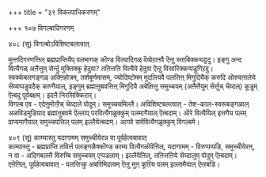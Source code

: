 +++
title = "३९ विकल्पाधिकरणम्"

+++
१०७ विगल्बादिगरणम्   
  
४०८ (सू) विगल्बोऽविशिष्टबलत्वात्   
  
मुऩ्ऩदिगरणत्तिल् ब्रह्मप्राप्तियैप् पलमागक् कॊण्ड वित्यादिगळ् वॆव्वेऱाऩवै ऎऩ्ऱु स्ताबिक्कप्पट्टदु। इङ्गु अन्द वित्यैगळ् अऩैत्तुम् सेर्न्दु मुक्तिक्कु हेदुवा? तऩित्तऩि वित्यैये हेदुवा ऎऩ्ऱु विसारिक्कप्पडुगिऱदु।  
स्वर्क्कबलगङ्गळ् अक्ऩिहोत्रम्, तर्शबूर्णमासम्, ज्योदिष्टोमम् मुदलियवै पलत्तिऩ् मिगुदियैक् करुदि ऒरुवऩालेये सॆय्यप्पडुवदैक् काण्गैयाल्, इङ्गुम् ब्रह्माऩुबवत्तिऩ् मिगुदियै अबेक्षित्तु समुच्चयम् (अऩैत्तैयुम् सेर्त्तुच् चॆय्दल्) कूडुम् ऎऩ्बदु पूर्वबक्षम्। इदऩै निरसिक्किऱार्।  
विगल्ब एव - एदेऩुमॊऩ्ऱैच् चॆय्दाले पोदुम्। समुच्चयमिल्लै। अविशिष्टबलत्वात् - तेश-काल-स्वरूबङ्गळाल् अळविडमुडियाद ब्रह्माऩुबवमे ऎल्लाप् परवित्यैगळुक्कुम् पलमागैयाल् ऎऩ्बदाम्। ऒरे वित्यैयिल् इत्तगैय पलम् प्राप्यमागैयाल् समुच्चयत्तिल् पलम् इल्लैयॆऩ्बदाम्। आगवे सर्ववित्यैगळुक्कुम् विगल्बमे।

४०९ (सू) काम्यास्तु यदागामम् समुच्चीयेरन्न वा पूर्वहेत्वबावात्  
काम्यास्तु - ब्रह्मप्राप्ति तविर्त्त पलङ्गळैक्कॊण्ड काम्य वित्यैगळोवॆऩिल्, यदागामम् - विरुप्पप्पडि, समुच्चीयेरऩ्, न वा - अदिगबलत्तै विरुम्बि समुच्चयम् एऱ्पडलाम्। इल्लैयॆऩिल्, तऩित्तऩिये सॆय्दालुम् पोदुम् ऎऩ्बदाम्। एऩॆऩिल्, पूर्वहेत्वबावात् - पलत्तिऱ्कु अबरिमिदत्वम् ऎऩ्ऱु मुऩ् कूऱिय पलम् इल्लामैयाल् ऎऩ्ऱबडि।

